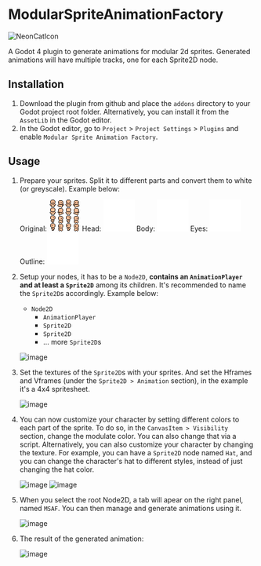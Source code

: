 # ModularSpriteAnimationFactory
![NeonCatIcon](https://github.com/kyboon/ModularSpriteAnimationFactory/assets/24255335/0fbc6348-e4c6-468a-9cc5-34965de0e7a1)

A Godot 4 plugin to generate animations for modular 2d sprites. Generated animations will have multiple tracks, one for each Sprite2D node.

## Installation
1. Download the plugin from github and place the `addons` directory to your Godot project root folder. Alternatively, you can install it from the `AssetLib` in the Godot editor.
2. In the Godot editor, go to `Project` > `Project Settings` > `Plugins` and enable `Modular Sprite Animation Factory`.

## Usage
1. Prepare your sprites. Split it to different parts and convert them to white (or greyscale). Example below:
   
   Original:
   ![Original](https://github.com/kyboon/ModularSpriteAnimationFactory/blob/master/example/assets/character_base_16x16.png)
   Head:
   ![Head](https://github.com/kyboon/ModularSpriteAnimationFactory/blob/master/example/assets/character_base_head.png)
   Body:
   ![Head](https://github.com/kyboon/ModularSpriteAnimationFactory/blob/master/example/assets/character_base_body.png)
   Eyes:
   ![Head](https://github.com/kyboon/ModularSpriteAnimationFactory/blob/master/example/assets/character_base_eyes.png)
   Outline:
   ![Head](https://github.com/kyboon/ModularSpriteAnimationFactory/blob/master/example/assets/character_base_outlines.png)
   
2. Setup your nodes, it has to be a `Node2D`, **contains an `AnimationPlayer` and at least a `Sprite2D`** among its children. It's recommended to name the `Sprite2D`s accordingly. Example below:
   
   - `Node2D`
       - `AnimationPlayer`
       - `Sprite2D`
       - `Sprite2D`
       - ... more `Sprite2D`s
         
    ![image](https://github.com/kyboon/ModularSpriteAnimationFactory/assets/24255335/c5050f25-0de4-4c87-ba66-6975068d67ed)
3. Set the textures of the `Sprite2D`s with your sprites. And set the Hframes and Vframes (under the `Sprite2D > Animation` section), in the example it's a 4x4 spritesheet.
   
   ![image](https://github.com/kyboon/ModularSpriteAnimationFactory/assets/24255335/03a9659c-f43c-424b-a997-981b6bbd1a71)

4. You can now customize your character by setting different colors to each part of the sprite. To do so, in the `CanvasItem > Visibility` section, change the modulate color. You can also change that via a script. Alternatively, you can also customize your character by changing the texture. For example, you can have a `Sprite2D` node named `Hat`, and you can change the character's hat to different styles, instead of just changing the hat color.
   
   ![image](https://github.com/kyboon/ModularSpriteAnimationFactory/assets/24255335/2ad46b56-953e-4cd3-8344-af3e188a8624)
   ![image](https://github.com/kyboon/ModularSpriteAnimationFactory/assets/24255335/ff7a6a07-c91e-47ef-a7eb-7ee72fcfc041)
  
5. When you select the root Node2D, a tab will apear on the right panel, named `MSAF`. You can then manage and generate animations using it.
   
   ![image](https://github.com/kyboon/ModularSpriteAnimationFactory/assets/24255335/534c81bf-99f8-450d-8a85-a35ffd3902e2)

6. The result of the generated animation:

   ![image](https://github.com/kyboon/ModularSpriteAnimationFactory/assets/24255335/d2c96a0b-db67-4e16-ade0-01085408a640)

